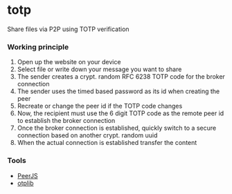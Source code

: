 # totp
Share files via P2P using TOTP verification

### Working principle
1. Open up the website on your device
2. Select file or write down your message you want to share
3. The sender creates a crypt. random RFC 6238 TOTP code for the broker connection
4. The sender uses the timed based password as its id when creating the peer
5. Recreate or change the peer id if the TOTP code changes
6. Now, the recipient must use the 6 digit TOTP code as the remote peer id to establish the broker connection
7. Once the broker connection is established, quickly switch to a secure connection based on another crypt. random uuid
8. When the actual connection is established transfer the content

### Tools
* [PeerJS](https://peerjs.com/)
* [otplib](https://www.npmjs.com/package/otplib)
